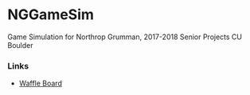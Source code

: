 # NGGameSim
Game Simulation for Northrop Grumman, 2017-2018 Senior Projects CU Boulder


### Links
* [Waffle Board](https://waffle.io/NGGameSim/NGGameSim)
